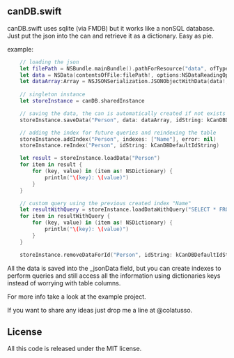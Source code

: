 ## canDB.swift

canDB.swift uses sqlite (via FMDB) but it works like a nonSQL database.
Just put the json into the can and retrieve it as a dictionary.
Easy as pie.

example:

```swift
    // loading the json
    let filePath = NSBundle.mainBundle().pathForResource("data", ofType:"json")
    let data = NSData(contentsOfFile:filePath!, options:NSDataReadingOptions.DataReadingUncached, error:nil)
    let dataArray:Array = NSJSONSerialization.JSONObjectWithData(data!, options: NSJSONReadingOptions.allZeros, error: nil) as! Array<Dictionary<String, String>>
    
    // singleton instance
    let storeInstance = canDB.sharedInstance

    // saving the data, the can is automatically created if not exists
    storeInstance.saveData("Person", data: dataArray, idString: kCanDBDefaultIdString, error: nil)

    // adding the index for future queries and reindexing the table
    storeInstance.addIndex("Person", indexes: ["Name"], error: nil)
    storeInstance.reIndex("Person", idString: kCanDBDefaultIdString)

    let result = storeInstance.loadData("Person")
    for item in result {
        for (key, value) in (item as! NSDictionary) {
            println("\(key): \(value)")
        }
    }

    // custom query using the previous created index "Name"
    let resultWithQuery = storeInstance.loadDataWithQuery("SELECT * FROM Person WHERE Name='John'")
    for item in resultWithQuery {
        for (key, value) in (item as! NSDictionary) {
            println("\(key): \(value)")
        }
    }

    storeInstance.removeDataForId("Person", idString: kCanDBDefaultIdString, idsToDelete: ["17", "19"], error: nil)
```

All the data is saved into the _jsonData field, but you can create indexes to perform queries
and still access all the information using dictionaries keys instead of worrying with table columns.

For more info take a look at the example project.

If you want to share any ideas just drop me a line at @colatusso.


## License

All this code is released under the MIT license.
